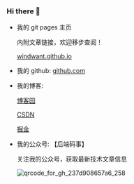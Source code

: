### Hi there 👋

<!--
**windwant/windwant** is a ✨ _special_ ✨ repository because its `README.md` (this file) appears on your GitHub profile.

Here are some ideas to get you started:

- 🔭 I’m currently working on ...
- 🌱 I’m currently learning ...
- 👯 I’m looking to collaborate on ...
- 🤔 I’m looking for help with ...
- 💬 Ask me about ...
- 📫 How to reach me: ...
- 😄 Pronouns: ...
- ⚡ Fun fact: ...
-->


- 我的 git pages 主页
    
    内附文章链接，欢迎移步查阅！
    
    [windwant.github.io](https://windwant.github.io/)
    

- 我的 github: [github.com](https://github.com/windwant)

- 我的博客:

    [博客园](https://www.cnblogs.com/niejunlei)

    [CSDN](https://blog.csdn.net/u012935445)

    [掘金](https://juejin.cn/user/544975544661917)

- 我的公众号: 【后端码事】

    关注我的公众号，获取最新技术文章信息

    ![qrcode_for_gh_237d908657a6_258](https://github.com/windwant/windwant/assets/16282845/3fbc4dc5-ebec-4f6c-a9e4-633ac3f9a41d)


